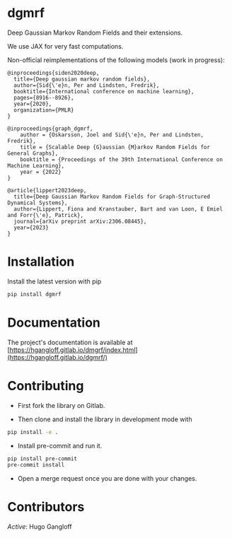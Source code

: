 dgmrf
=====

Deep Gaussian Markov Random Fields and their extensions.

We use JAX for very fast computations.

Non-official reimplementations of the following models (work in progress):

```
@inproceedings{siden2020deep,
  title={Deep gaussian markov random fields},
  author={Sid{\'e}n, Per and Lindsten, Fredrik},
  booktitle={International conference on machine learning},
  pages={8916--8926},
  year={2020},
  organization={PMLR}
}

@inproceedings{graph_dgmrf,
    author = {Oskarsson, Joel and Sid{\'e}n, Per and Lindsten, Fredrik},
    title = {Scalable Deep {G}aussian {M}arkov Random Fields for General Graphs},
    booktitle = {Proceedings of the 39th International Conference on Machine Learning},
    year = {2022}
}

@article{lippert2023deep,
  title={Deep Gaussian Markov Random Fields for Graph-Structured Dynamical Systems},
  author={Lippert, Fiona and Kranstauber, Bart and van Loon, E Emiel and Forr{\'e}, Patrick},
  journal={arXiv preprint arXiv:2306.08445},
  year={2023}
}
```

# Installation

Install the latest version with pip

```bash
pip install dgmrf
```

# Documentation

The project's documentation is available at [https://hgangloff.gitlab.io/dmgrf/index.html](https://hgangloff.gitlab.io/dgmrf/)

# Contributing

* First fork the library on Gitlab.

* Then clone and install the library in development mode with

```bash
pip install -e .
```

* Install pre-commit and run it.

```bash
pip install pre-commit
pre-commit install
```

* Open a merge request once you are done with your changes.

# Contributors

*Active*: Hugo Gangloff
